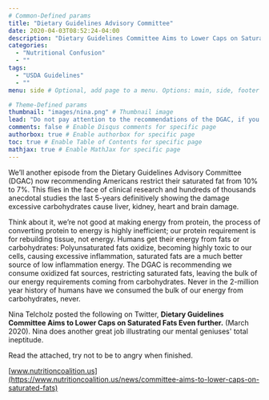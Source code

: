 ```yaml
---
# Common-Defined params
title: "Dietary Guidelines Advisory Committee"
date: 2020-04-03T08:52:24-04:00
description: "Dietary Guidelines Committee Aims to Lower Caps on Saturated Fats Even further"
categories:
  - "Nutritional Confusion"
  - ""
tags:
  - "USDA Guidelines"
  - ""
menu: side # Optional, add page to a menu. Options: main, side, footer

# Theme-Defined params
thumbnail: "images/nina.png" # Thumbnail image
lead: "Do not pay attention to the recommendations of the DGAC, if you want to be healthy." # Lead text
comments: false # Enable Disqus comments for specific page
authorbox: true # Enable authorbox for specific page
toc: true # Enable Table of Contents for specific page
mathjax: true # Enable MathJax for specific page
---
```


We’ll another episode from the Dietary Guidelines Advisory Committee (DGAC) now recommending Americans restrict their saturated fat from 10% to 7%. This flies in the face of clinical research and hundreds of thousands anecdotal studies the last 5-years definitively showing the damage excessive carbohydrates cause liver, kidney, heart and brain damage.

Think about it, we’re not good at making energy from protein, the process of converting protein to energy is highly inefficient; our protein requirement is  for rebuilding tissue, not energy. Humans get their energy from fats or carbohydrates: Polyunsaturated fats oxidize, becoming highly toxic to our cells, causing excessive inflammation, saturated fats are a much better source of low inflammation energy. The DGAC is recommending we consume oxidized fat sources, restricting saturated fats, leaving the bulk of our energy requirements coming from carbohydrates. Never in the 2-million year history of humans have we consumed the bulk of our energy from carbohydrates, never.

Nina Telcholz posted the following on Twitter, __Dietary Guidelines Committee Aims to Lower Caps on Saturated Fats Even further.__ (March 2020). Nina does another great job illustrating our mental geniuses' total ineptitude.

Read the attached, try not to be to angry when finished.  

[www.nutritioncoalition.us](https://www.nutritioncoalition.us/news/committee-aims-to-lower-caps-on-saturated-fats)
